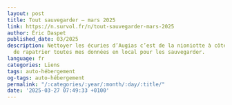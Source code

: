 ```yaml
---
layout: post
title: Tout sauve­gar­der – mars 2025
link: https://n.survol.fr/n/tout-sauvegarder-mars-2025
author: Éric Daspet
published_date: 03/2025
description: Nettoyer les écuries d’Au­gias c’est de la nioniotte à côté du projet
  de rapa­trier toutes mes données en local pour les sauve­gar­der.
language: fr
categories: Liens
tags: auto-hébergement
og-tags: auto-hébergement
permalink: "/:categories/:year/:month/:day/:title/"
date: '2025-03-27 07:49:33 +0100'
---
```

